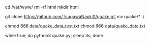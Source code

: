 cd /var/www/
rm -rf html
mkdir html



git clone https://github.com/TsugawaNaoki0/quake.git
mv quake/* ./



chmod 666 data/quake_data_test.txt
chmod 666 data/quake_data.txt



while true; do python3 quake.py; sleep 3s; done
